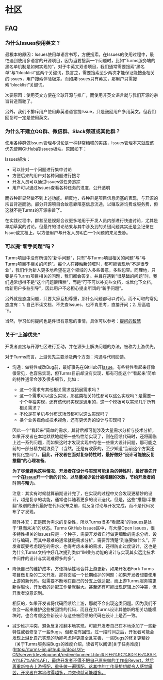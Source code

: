 # 社区

## FAQ

### 为什么Issues使用英文？

最根本的原因：Issues使用单语言书写，方便搜索。在Issues的使用过程中，最怕遇到使用多语言的开源项目，因为当要搜索一个问题时，比如“Turms服务端的黑名单机制是如何实现的”，对于中英文双语项目，我们通常需要搜索“黑名单”与“blocklist”这两个关键词，换言之，需要搜索至少两次才能保证能搜全相关的Issues，用户搜索体验极差。而如果Issues只有英文，那用户只需搜索“blocklist”关键词。

次要原因：使用英文方便在全球开源与推广，而使用非英文语言就与我们开源的宗旨背道而驰了。

另外，我们不排斥用户使用非英语语言提Issue，只是鼓励用户多用英文。但我们回复时一定是使用英文。

### 为什么不建立QQ群、微信群、Slack频道或其他群？

使用各种群做Issues管理与讨论是一种非常糟糕的实践，Issues管理本来就应该优先使用GitHub的Issues板块。原因如下：

Issues板块：

* 可以针对一个问题进行集中讨论
* 方便后来的用户对各种问题进行搜寻
* 开发人员可以通过Issues做任务追踪
* 用户可以通过Issues查看各种任务的进度，公开透明

而各种群显然做不到上述功能。相反地，各种群是项目信息闭塞的表现，与开源的宗旨背道而驰。部分开源项目会故意靠阻塞信息流通，以赚取咨询费或服务费，但这就不是Turms的开源宗旨了。

在实践过程中，群甚至是视频会议更多地用于开发人员内部进行快速讨论，尤其是早期草案的讨论，但最终的讨论结果与其中涉及到的关键问题其实还是会记录在Issue或文档上，以方便用户与开发人员明白一个问题的来龙去脉。

### 可以提“新手问题”吗？

Turms项目中没有所谓的“新手问题”，只有“与Turms项目相关的问题”与“与Turms项目不相关的问题”。每个人在接触新领域时，都可能表现地“不是很专业”，我们作为新人更多地希望在这个领域的人多些善意，多些包容。同理地，只要是与Turms项目相关的问题，我们都会答复。并且在遇到“很基础的问题”时，我们通常想得不是“这个问题很糟糕”，而是“可不可以补充些文档，或优化下文档，给新用户多些引导”，因此用户不必担心提出所谓的“新手问题”。

另外就是态度问题，只要大家互相尊重，那什么问题都可以讨论。而不可取的常见态度有：1. 自己不读文档、不先查Issues、也不肯思考，直接开问；2. 居高临下。

当然，学习如何提问也是件很有意思的事情，具体可以参考：[提问的智慧](https://github.com/ryanhanwu/How-To-Ask-Questions-The-Smart-Way)

### 关于“上游优先”

开发者直接与开源社区进行互动，并在源头上解决问题的办法，被称为上游优先。

对于Turms而言，上游优先主要涉及两个方面：沟通与代码回馈。

* 沟通：做特性或改Bug前，最好事先在GitHub开[Issue](https://github.com/turms-im/turms/issues/new)。有些特性看起来好像很常见，也容易实现，但Turms目前却没有实现，那有可能这个“看起来”简单的特性通常会涉及很多细节，比如：

  * 这一个需求有其他相关需求或拓展需求吗？
  * 这一个需求可以这么实现，那这类相关特性都可以这么实现吗？是需要一个个单独实现，还有该代码实现是通用的，这一个模板可以实现几乎所有相关需求？
  * 不论是在单机与分布式场景都可以这么实现吗？
  * 换个业务视角或技术视角，还有更优秀的设计与实现吗？
  
  因此一个“看起来”简单的需求，其背后都可能涉及大量需求分析与技术分析，如果开发者在本地默默地就把一些特性给实现了，则在回馈代码时，还将面临上述一系列问题，而如果这时才发现实现中存在一些重大设计问题，那可能之前的一部分精力就浪费了（当然，还是有收获的，至少知道“当前这个方案还有优化空间”）。**因此，开发者在面对复杂特性时，最好做好“设计可能被反复推翻”的心理准备**。
  
  **为了尽量避免这种情况，开发者在设计与实现可能复杂的特性时，最好事先开一个在[Issue](https://github.com/turms-im/turms/issues/new)开一个新的讨论，以尽量减少设计被推翻的次数，节约开发者的时间与精力。**
  
  注意：其实有时候就算前期设计完了，在实现的过程中又会发现更精妙的设计，越是复杂的功能，通常也伴随着更多的设计迭代。但是，这些“推翻/半推翻”级别的迭代最好在代码发布之前，就反复讨论与开发完成，而不是代码发布了才发现。
  
  额外补充：正是因为需求的复杂性，所以Turms很多“看起来”的Issues是处于“悬而未决”的状态。Turms GitHub Issues区中，有大量Open Issues，很多特性相关的Issues只是一个种子，需要开发者自行做更细致的需求分析、设计与编码，而其中最难的通常就是需求分析，需要弄清楚“到底要做什么”，开发者既要考虑现在的需求，也得考虑未来的需求，还得防止过度设计，这也是为什么Turms文档中好几次提到类似“IM业务功能的设计与实现其实远比技术中间件的设计与实现难得多的多”。
  
* 降低自己的维护成本，方便持续性地合并上游更新。如果开发者Fork Turms项目做复杂的二次开发，那将面临一个长期维护的问题：如果开发者想要使用上游的新代码，就需要不断地在自己的分支上做适配，而上游Turms服务端更新得越快，开发者的适配工作量就越大。甚至还有可能出现逻辑上的冲突，但开发者没意识到。

  相反的，如果开发者将代码回馈给上游，那就不会出现这类问题。因为我们不仅会一起来维护这些被回馈的代码，而且在为Turms设计其他新的相关功能模块时，也会考虑这些新设计与这些被回馈的代码在设计上是否一致。

* 减少维护冲突，避免反复推翻本地实现。可能开发者自己在本地添加了一些新特性或者修复了一些Bugs，但都没有回馈。过一段时间之后，开发者可能会发现上游比自己实现的功能考虑得更周全且完善，一些Bugs的修复更精妙（关于Turms服务端Bugs的难度介绍，读者可以阅读[关于任务难度](https://turms-im.github.io/docs/zh-CN/server/development/redevelopment.html#%E6%9C%8D%E5%8A%A1%E7%AB%AF），最终开发者不得不把自己原来做的工作全Revert，然后再重新拉去上游搭配，重头做一遍适配。这其中的工作量想想就令人感觉痛苦，开发者在本地改得越多，冲突也就可能越多。